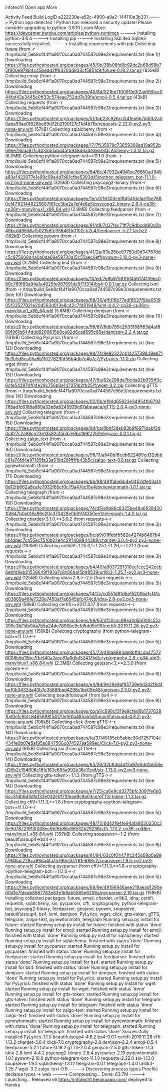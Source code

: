 infotech1
Open app
More
      
Activity Feed  Build LogID a222230e-e52c-4900-a9a2-144110e3b331
-----> Python app detected
 !     Python has released a security update! Please consider upgrading to python-3.6.10
       Learn More: https://devcenter.heroku.com/articles/python-runtimes
-----> Installing python-3.6.4
-----> Installing pip
-----> Installing SQLite3
Sqlite3 successfully installed.
-----> Installing requirements with pip
       Collecting future (from -r /tmp/build_5eb8cf44f1a9070cca0ad744587c98e3/requirements.txt (line 1))
         Downloading https://files.pythonhosted.org/packages/45/0b/38b06fd9b92dc2b68d58b75f900e97884c45bedd2ff83203d933cf5851c9/future-0.18.2.tar.gz (829kB)
       Collecting emoji (from -r /tmp/build_5eb8cf44f1a9070cca0ad744587c98e3/requirements.txt (line 2))
         Downloading https://files.pythonhosted.org/packages/40/8d/521be7f0091fe0f2ae690cc044faf43e3445e0ff33c574eae752dd7e39fa/emoji-0.5.4.tar.gz (43kB)
       Collecting requests (from -r /tmp/build_5eb8cf44f1a9070cca0ad744587c98e3/requirements.txt (line 3))
         Downloading https://files.pythonhosted.org/packages/51/bd/23c926cd341ea6b7dd0b2a00aba99ae0f828be89d72b2190f27c11d4b7fb/requests-2.22.0-py2.py3-none-any.whl (57kB)
       Collecting sqlalchemy (from -r /tmp/build_5eb8cf44f1a9070cca0ad744587c98e3/requirements.txt (line 4))
         Downloading https://files.pythonhosted.org/packages/17/7f/35879c73859368ad19a952b69ee780aa97fc30350dabd45fb948d6a4e3ea/SQLAlchemy-1.3.12.tar.gz (6.0MB)
       Collecting python-telegram-bot==11.1.0 (from -r /tmp/build_5eb8cf44f1a9070cca0ad744587c98e3/requirements.txt (line 5))
         Downloading https://files.pythonhosted.org/packages/84/6c/47932a4041ee76650ad1f45a80e1422077e1e99c08a4d7a61cfbe5393d41/python_telegram_bot-11.1.0-py2.py3-none-any.whl (326kB)
       Collecting psycopg2-binary (from -r /tmp/build_5eb8cf44f1a9070cca0ad744587c98e3/requirements.txt (line 6))
         Downloading https://files.pythonhosted.org/packages/1e/c0/16303cef8d54fdcfae7be7880cf471f21449225687f61cc3be2a7ef4e6e5/psycopg2_binary-2.8.4-cp36-cp36m-manylinux1_x86_64.whl (2.9MB)
       Collecting feedparser (from -r /tmp/build_5eb8cf44f1a9070cca0ad744587c98e3/requirements.txt (line 7))
         Downloading https://files.pythonhosted.org/packages/91/d8/7d37fec71ff7c9dbcdd80d2b48bcdd86d6af502156fc93846fb0102cb2c4/feedparser-5.2.1.tar.bz2 (192kB)
       Collecting pyowm (from -r /tmp/build_5eb8cf44f1a9070cca0ad744587c98e3/requirements.txt (line 8))
         Downloading https://files.pythonhosted.org/packages/41/2a/83e26bc87763d0d34767ddc5c875608d4a0a0da66e59730a15c55aec6eff/pyowm-2.10.0-py3-none-any.whl (3.7MB)
       Collecting bs4 (from -r /tmp/build_5eb8cf44f1a9070cca0ad744587c98e3/requirements.txt (line 9))
         Downloading https://files.pythonhosted.org/packages/10/ed/7e8b97591f6f456174139ec089c769f89a94a1a4025fe967691de971f314/bs4-0.0.1.tar.gz
       Collecting lxml (from -r /tmp/build_5eb8cf44f1a9070cca0ad744587c98e3/requirements.txt (line 10))
         Downloading https://files.pythonhosted.org/packages/68/30/affd16b77edf9537f5be051905f33527021e20d563d013e8c42c7fd01949/lxml-4.4.2-cp36-cp36m-manylinux1_x86_64.whl (5.8MB)
       Collecting demjson (from -r /tmp/build_5eb8cf44f1a9070cca0ad744587c98e3/requirements.txt (line 11))
         Downloading https://files.pythonhosted.org/packages/96/67/6db789e2533158963d4af689f961b644ddd9200615b8ce92d6cad695c65a/demjson-2.2.4.tar.gz (131kB)
       Collecting PyLyrics (from -r /tmp/build_5eb8cf44f1a9070cca0ad744587c98e3/requirements.txt (line 12))
         Downloading https://files.pythonhosted.org/packages/9d/74/8e92322cb1425739849eb719c3b5d8ca05a6b1f027829fd56b4db7c4b7c7/PyLyrics-1.1.0.zip
       Collecting wget (from -r /tmp/build_5eb8cf44f1a9070cca0ad744587c98e3/requirements.txt (line 13))
         Downloading https://files.pythonhosted.org/packages/47/6a/62e288da7bcda82b935ff0c6cfe542970f04e29c756b0e147251b2fb251f/wget-3.2.zip
       Collecting gTTS (from -r /tmp/build_5eb8cf44f1a9070cca0ad744587c98e3/requirements.txt (line 14))
         Downloading https://files.pythonhosted.org/packages/02/0b/e19dd65623e34954fb6793765ad1c6185a669a33e6a6245939e97abeaaca/gTTS-2.0.4-py3-none-any.whl
       Collecting telegram (from -r /tmp/build_5eb8cf44f1a9070cca0ad744587c98e3/requirements.txt (line 15))
         Downloading https://files.pythonhosted.org/packages/9d/ca/8bdf2deb93b9f6971dabf2ddc827c2a98ce23e13582a15b37e9bc169f226/telegram-0.0.1.tar.gz
       Collecting zalgo_text (from -r /tmp/build_5eb8cf44f1a9070cca0ad744587c98e3/requirements.txt (line 16))
         Downloading https://files.pythonhosted.org/packages/96/11/a540bf6cdb622469ed32dbbc81a76fd4e97185fa33a519d291ff1fb43b5c/zalgo_text-0.6.tar.gz
       Collecting pynewtonmath (from -r /tmp/build_5eb8cf44f1a9070cca0ad744587c98e3/requirements.txt (line 17))
         Downloading https://files.pythonhosted.org/packages/bb/98/491fabebb4e0452dfe03a146d12fb662a8ca1e7932f65cf0c79a47ec15e4/pynewtonmath-1.0.1.tar.gz
       Collecting telegraph (from -r /tmp/build_5eb8cf44f1a9070cca0ad744587c98e3/requirements.txt (line 19))
         Downloading https://files.pythonhosted.org/packages/74/d5/e9a86c8325be48a66294501fd847b0ab16a96e20c373428e0b0974350ee1/telegraph-1.4.0.tar.gz
       Collecting chardet<3.1.0,>=3.0.2 (from requests->-r /tmp/build_5eb8cf44f1a9070cca0ad744587c98e3/requirements.txt (line 3))
         Downloading https://files.pythonhosted.org/packages/bc/a9/01ffebfb562e4274b6487b4bb1ddec7ca55ec7510b22e4c51f14098443b8/chardet-3.0.4-py2.py3-none-any.whl (133kB)
       Collecting urllib3!=1.25.0,!=1.25.1,<1.26,>=1.21.1 (from requests->-r /tmp/build_5eb8cf44f1a9070cca0ad744587c98e3/requirements.txt (line 3))
         Downloading https://files.pythonhosted.org/packages/b4/40/a9837291310ee1ccc242ceb6ebfd9eb21539649f193a7c8c86ba15b98539/urllib3-1.25.7-py2.py3-none-any.whl (125kB)
       Collecting idna<2.9,>=2.5 (from requests->-r /tmp/build_5eb8cf44f1a9070cca0ad744587c98e3/requirements.txt (line 3))
         Downloading https://files.pythonhosted.org/packages/14/2c/cd551d81dbe15200be1cf41cd03869a46fe7226e7450af7a6545bfc474c9/idna-2.8-py2.py3-none-any.whl (58kB)
       Collecting certifi>=2017.4.17 (from requests->-r /tmp/build_5eb8cf44f1a9070cca0ad744587c98e3/requirements.txt (line 3))
         Downloading https://files.pythonhosted.org/packages/b9/63/df50cac98ea0d5b006c55a399c3bf1db9da7b5a24de7890bc9cfd5dd9e99/certifi-2019.11.28-py2.py3-none-any.whl (156kB)
       Collecting cryptography (from python-telegram-bot==11.1.0->-r /tmp/build_5eb8cf44f1a9070cca0ad744587c98e3/requirements.txt (line 5))
         Downloading https://files.pythonhosted.org/packages/45/73/d18a8884de8bffdcda475728008b5b13be7fbef40a2acc81a0d5d524175d/cryptography-2.8-cp34-abi3-manylinux1_x86_64.whl (2.3MB)
       Collecting geojson<3,>=2.3.0 (from pyowm->-r /tmp/build_5eb8cf44f1a9070cca0ad744587c98e3/requirements.txt (line 8))
         Downloading https://files.pythonhosted.org/packages/e4/8d/9e28e9af95739e6d2d2f8d4bef0b3432da40b7c3588fbad4298c1be09e48/geojson-2.5.0-py2.py3-none-any.whl
       Collecting beautifulsoup4 (from bs4->-r /tmp/build_5eb8cf44f1a9070cca0ad744587c98e3/requirements.txt (line 9))
         Downloading https://files.pythonhosted.org/packages/cb/a1/c698cf319e9cfed6b17376281bd0efc6bfc8465698f54170ef60a485ab5d/beautifulsoup4-4.8.2-py3-none-any.whl (106kB)
       Collecting click (from gTTS->-r /tmp/build_5eb8cf44f1a9070cca0ad744587c98e3/requirements.txt (line 14))
         Downloading https://files.pythonhosted.org/packages/fa/37/45185cb5abbc30d7257104c434fe0b07e5a195a6847506c074527aa599ec/Click-7.0-py2.py3-none-any.whl (81kB)
       Collecting six (from gTTS->-r /tmp/build_5eb8cf44f1a9070cca0ad744587c98e3/requirements.txt (line 14))
         Downloading https://files.pythonhosted.org/packages/65/26/32b8464df2a97e6dd1b656ed26b2c194606c16fe163c695a992b36c11cdf/six-1.13.0-py2.py3-none-any.whl
       Collecting gtts-token>=1.1.3 (from gTTS->-r /tmp/build_5eb8cf44f1a9070cca0ad744587c98e3/requirements.txt (line 14))
         Downloading https://files.pythonhosted.org/packages/e7/25/ca6e9cd3275bfc3097fe6b06cc31db6d3dfaf32e032e0f73fead9c9a03ce/gTTS-token-1.1.3.tar.gz
       Collecting cffi!=1.11.3,>=1.8 (from cryptography->python-telegram-bot==11.1.0->-r /tmp/build_5eb8cf44f1a9070cca0ad744587c98e3/requirements.txt (line 5))
         Downloading https://files.pythonhosted.org/packages/49/72/0d42f94fe94afa8030350c26e9d787219f3f008ec9bf6b86c66532b29236/cffi-1.13.2-cp36-cp36m-manylinux1_x86_64.whl (397kB)
       Collecting soupsieve>=1.2 (from beautifulsoup4->bs4->-r /tmp/build_5eb8cf44f1a9070cca0ad744587c98e3/requirements.txt (line 9))
         Downloading https://files.pythonhosted.org/packages/81/94/03c0f04471fc245d08d0a99f7946ac228ca98da4fa75796c507f61e688c2/soupsieve-1.9.5-py2.py3-none-any.whl
       Collecting pycparser (from cffi!=1.11.3,>=1.8->cryptography->python-telegram-bot==11.1.0->-r /tmp/build_5eb8cf44f1a9070cca0ad744587c98e3/requirements.txt (line 5))
         Downloading https://files.pythonhosted.org/packages/68/9e/49196946aee219aead1290e00d1e7fdeab8567783e83e1b9ab5585e6206a/pycparser-2.19.tar.gz (158kB)
       Installing collected packages: future, emoji, chardet, urllib3, idna, certifi, requests, sqlalchemy, six, pycparser, cffi, cryptography, python-telegram-bot, psycopg2-binary, feedparser, geojson, pyowm, soupsieve, beautifulsoup4, bs4, lxml, demjson, PyLyrics, wget, click, gtts-token, gTTS, telegram, zalgo-text, pynewtonmath, telegraph
         Running setup.py install for future: started
           Running setup.py install for future: finished with status 'done'
         Running setup.py install for emoji: started
           Running setup.py install for emoji: finished with status 'done'
         Running setup.py install for sqlalchemy: started
           Running setup.py install for sqlalchemy: finished with status 'done'
         Running setup.py install for pycparser: started
           Running setup.py install for pycparser: finished with status 'done'
         Running setup.py install for feedparser: started
           Running setup.py install for feedparser: finished with status 'done'
         Running setup.py install for bs4: started
           Running setup.py install for bs4: finished with status 'done'
         Running setup.py install for demjson: started
           Running setup.py install for demjson: finished with status 'done'
         Running setup.py install for PyLyrics: started
           Running setup.py install for PyLyrics: finished with status 'done'
         Running setup.py install for wget: started
           Running setup.py install for wget: finished with status 'done'
         Running setup.py install for gtts-token: started
           Running setup.py install for gtts-token: finished with status 'done'
         Running setup.py install for telegram: started
           Running setup.py install for telegram: finished with status 'done'
         Running setup.py install for zalgo-text: started
           Running setup.py install for zalgo-text: finished with status 'done'
         Running setup.py install for pynewtonmath: started
           Running setup.py install for pynewtonmath: finished with status 'done'
         Running setup.py install for telegraph: started
           Running setup.py install for telegraph: finished with status 'done'
       Successfully installed PyLyrics-1.1.0 beautifulsoup4-4.8.2 bs4-0.0.1 certifi-2019.11.28 cffi-1.13.2 chardet-3.0.4 click-7.0 cryptography-2.8 demjson-2.2.4 emoji-0.5.4 feedparser-5.2.1 future-0.18.2 gTTS-2.0.4 geojson-2.5.0 gtts-token-1.1.3 idna-2.8 lxml-4.4.2 psycopg2-binary-2.8.4 pycparser-2.19 pynewtonmath-1.0.1 pyowm-2.10.0 python-telegram-bot-11.1.0 requests-2.22.0 six-1.13.0 soupsieve-1.9.5 sqlalchemy-1.3.12 telegram-0.0.1 telegraph-1.4.0 urllib3-1.25.7 wget-3.2 zalgo-text-0.6
-----> Discovering process types
       Procfile declares types -> web
-----> Compressing...
       Done: 63.7M
-----> Launching...
       Released v6
       https://infotech1.herokuapp.com/ deployed to Heroku
